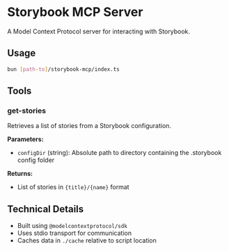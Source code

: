 # Storybook MCP Server

A Model Context Protocol server for interacting with Storybook.

## Usage

```bash
bun [path-to]/storybook-mcp/index.ts
```

## Tools

### get-stories

Retrieves a list of stories from a Storybook configuration.

**Parameters:**

- `configDir` (string): Absolute path to directory containing the .storybook config folder

**Returns:**

- List of stories in `{title}/{name}` format

## Technical Details

- Built using `@modelcontextprotocol/sdk`
- Uses stdio transport for communication
- Caches data in `./cache` relative to script location
